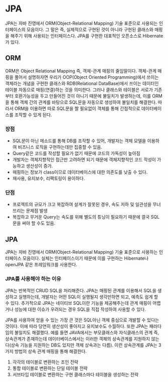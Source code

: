 # JPA

JPA는 자바 진영에서 ORM(Object-Relational Mapping) 기술 표준으로 사용되는 인터페이스의 모음이다. 그 말은 즉, 실제적으로 구현된 것이 아니라 구현된 클래스와 매핑을 해주기 위해 사용되는 인터페이스다. JPA를 구현한 대표적인 오픈소스로 Hibernate가 있다.

## ORM

ORM은 Object Relational Mapping 즉, 객체-관계 매핑의 줄임말이다. 객체-관계 매핑을 풀어서 설명하자면 우리가 OOP(Object Oriented Programming)에서 쓰이는 객체라는 개념을 구현한 클래스와 RDB(Relational DataBase)에서 쓰이는 데이터인 테이블 자동으로 매핑(연결)하는 것을 의미한다. 그러나 클래스와 테이블은 서로가 기존부터 호환가능성을 두고 만들어진 것이 아니기 때문에 불일치가 발생하는데, 이를 ORM을 통해 객체 간의 관계를 바탕으로 SQL문을 자동으로 생성하여 불일치를 해결한다. 따라서 ORM을 이용하면 따로 SQL문을 짤 필요없이 객체를 통해 간접적으로 데이터베이스를 조작할 수 있게 된다.

### 장점

- SQL문이 아닌 메소드를 통해 DB를 조작할 수 있어, 개발자는 객체 모델을 이용하여 비즈니스 로직을 구현하는데만 집중할 수 있음.
- Query같은 코드를 작성할 필요가 없기 때문에 코드의 가독성이 높아짐
- 개발자는 객체지향적인 접근만 고려하면 되기 때문에 객체지향적인 코드 작성이 가능하고 생산성이 증가.
- 매핑하는 정보가 class이므로 데이터베이스에 대한 의존도를 낮출 수 있다.
- 재사용, 유지보수, 리팩토링이 용이하다.

### 단점

- 프로젝트의 규모가 크고 복잡하여 설계가 잘못된 경우, 속도 저하 및 일관성을 무너뜨리는 문제점 발생
- 복잡하고 무거운 Query는 속도를 위해 별도의 튜닝이 필요하기 때문에 결국 SQL문을 써야 할 수도 있음.

## JPA

JPA는 자바 진영에서 ORM(Object-Relational Mapping) 기술 표준으로 사용하는 인터페이스 모음이다. 실체는 인터페이스이기 때문에 이를 구현하는 Hibernate나 openJPA 같은 프레임워크를 사용한다.

### JPA를 사용해야 하는 이유

JPA는 반복적인 CRUD SQL을 처리해준다. JPA는 매핑된 관계를 이용해서 SQL을 생성하고 실행하는데, 개발자는 어떤 SQL이 실행될지 생각만하면 되고, 예측도 쉽게 할 수 있다. 추가적으로 JPA는 네이티브 SQL이란 기능을 제공해주는데 관계 매핑이 어렵거나 성능에 대한 이슈가 우려되는 경우 SQL을 직접 작성하여 사용할 수 있다.

JPA를 사용하여 얻을 수 있는 가장 큰 것은 SQL아닌 객체 중심으로 개발할 수 있다는 것이다. 이에 따라 당연히 생산성이 좋아지고 유지보수도 수월하다. 또한 JPA는 패러다임의 불일치도 해결했다. 예를 들면 JAVA에서는 부모클래스와 자식클래스의 관계 즉, 상속관계가 존재하는데 데이터베이스에서는 이러한 객체의 상속관계를 지원하지 않는다(상속 기능을 지원하는 DB도 있지만 객체 상속과는 다름). 이런 상속관계를 JPA는 3가지 방법의 상속 관계 매핑을 통해 해결한다.

1. 각각의 테이블로 변환하는 조인 전략
2. 통합 테이블로 변환하는 단일 테이블 전략
3. 서브타입 테이블로 변환하는 구현 클래스마다 테이블을 생성하는 전략



